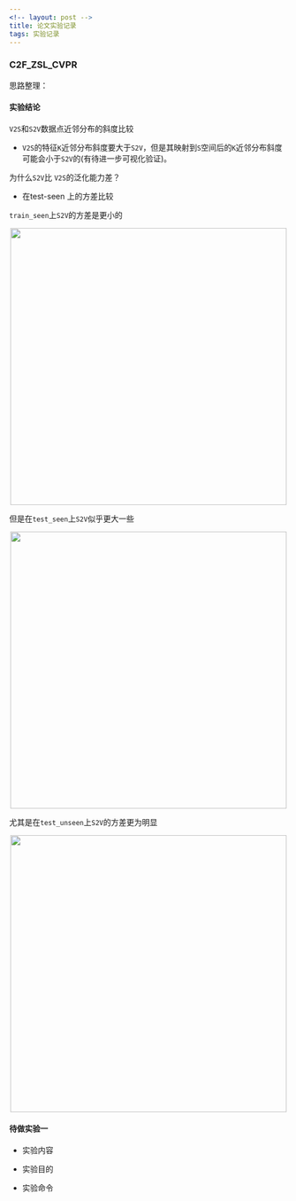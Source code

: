 ```yaml
---
<!-- layout: post -->
title: 论文实验记录
tags: 实验记录
---
```




### C2F_ZSL_CVPR

思路整理：

#### 实验结论

`V2S`和`S2V`数据点近邻分布的斜度比较

- `V2S`的特征`K`近邻分布斜度要大于`S2V`，但是其映射到`S`空间后的`K`近邻分布斜度可能会小于`S2V`的(有待进一步可视化验证)。

为什么`S2V`比 `V2S`的泛化能力差？

- 在test-seen 上的方差比较

`train_seen`上`S2V`的方差是更小的
<div align=center><img src="https://i.postimg.cc/xTQ3Dz9N/VAR-2.png" width="500"></div>

但是在`test_seen`上`S2V`似乎更大一些
<div align=center><img src="https://i.postimg.cc/vTr7xQtm/VAR-1.png" width="500"></div>

尤其是在`test_unseen`上`S2V`的方差更为明显
<div align=center><img src="https://i.postimg.cc/vTr7xQtm/VAR-1.png" width="500"></div>

#### 待做实验一

- 实验内容


- 实验目的

- 实验命令

  ```


  ```
